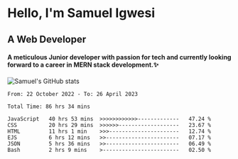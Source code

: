 # Hello, I'm Samuel Igwesi
## A Web Developer

#### A meticulous Junior developer with passion for tech and currently looking forward to a career in MERN stack development.:sparkles:


![Samuel's GitHub stats](https://github-readme-stats.vercel.app/api?username=SamuelIgwesi&show_icons=true&theme=radical)

<!--START_SECTION:waka-->

```text
From: 22 October 2022 - To: 26 April 2023

Total Time: 86 hrs 34 mins

JavaScript   40 hrs 53 mins  >>>>>>>>>>>>-------------   47.24 %
CSS          20 hrs 29 mins  >>>>>>-------------------   23.67 %
HTML         11 hrs 1 min    >>>----------------------   12.74 %
EJS          6 hrs 12 mins   >>-----------------------   07.17 %
JSON         5 hrs 36 mins   >>-----------------------   06.49 %
Bash         2 hrs 9 mins    >------------------------   02.50 %
```

<!--END_SECTION:waka-->
